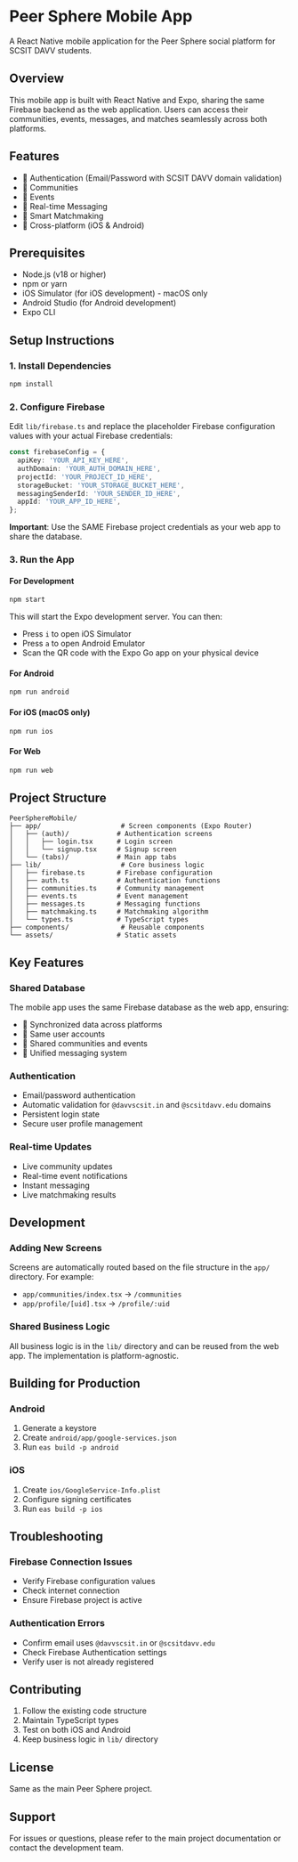 # Peer Sphere Mobile App

A React Native mobile application for the Peer Sphere social platform for SCSIT DAVV students.

## Overview

This mobile app is built with React Native and Expo, sharing the same Firebase backend as the web application. Users can access their communities, events, messages, and matches seamlessly across both platforms.

## Features

- 🔐 Authentication (Email/Password with SCSIT DAVV domain validation)
- 👥 Communities
- 📅 Events
- 💬 Real-time Messaging
- 🤝 Smart Matchmaking
- 📱 Cross-platform (iOS & Android)

## Prerequisites

- Node.js (v18 or higher)
- npm or yarn
- iOS Simulator (for iOS development) - macOS only
- Android Studio (for Android development)
- Expo CLI

## Setup Instructions

### 1. Install Dependencies

```bash
npm install
```

### 2. Configure Firebase

Edit `lib/firebase.ts` and replace the placeholder Firebase configuration values with your actual Firebase credentials:

```typescript
const firebaseConfig = {
  apiKey: 'YOUR_API_KEY_HERE',
  authDomain: 'YOUR_AUTH_DOMAIN_HERE',
  projectId: 'YOUR_PROJECT_ID_HERE',
  storageBucket: 'YOUR_STORAGE_BUCKET_HERE',
  messagingSenderId: 'YOUR_SENDER_ID_HERE',
  appId: 'YOUR_APP_ID_HERE',
};
```

**Important**: Use the SAME Firebase project credentials as your web app to share the database.

### 3. Run the App

#### For Development

```bash
npm start
```

This will start the Expo development server. You can then:
- Press `i` to open iOS Simulator
- Press `a` to open Android Emulator
- Scan the QR code with the Expo Go app on your physical device

#### For Android

```bash
npm run android
```

#### For iOS (macOS only)

```bash
npm run ios
```

#### For Web

```bash
npm run web
```

## Project Structure

```
PeerSphereMobile/
├── app/                    # Screen components (Expo Router)
│   ├── (auth)/            # Authentication screens
│   │   ├── login.tsx      # Login screen
│   │   └── signup.tsx     # Signup screen
│   └── (tabs)/            # Main app tabs
├── lib/                    # Core business logic
│   ├── firebase.ts        # Firebase configuration
│   ├── auth.ts            # Authentication functions
│   ├── communities.ts     # Community management
│   ├── events.ts          # Event management
│   ├── messages.ts        # Messaging functions
│   ├── matchmaking.ts     # Matchmaking algorithm
│   └── types.ts           # TypeScript types
├── components/             # Reusable components
└── assets/                # Static assets
```

## Key Features

### Shared Database

The mobile app uses the same Firebase database as the web app, ensuring:
- 🔄 Synchronized data across platforms
- 👤 Same user accounts
- 💾 Shared communities and events
- 💬 Unified messaging system

### Authentication

- Email/password authentication
- Automatic validation for `@davvscsit.in` and `@scsitdavv.edu` domains
- Persistent login state
- Secure user profile management

### Real-time Updates

- Live community updates
- Real-time event notifications
- Instant messaging
- Live matchmaking results

## Development

### Adding New Screens

Screens are automatically routed based on the file structure in the `app/` directory. For example:
- `app/communities/index.tsx` → `/communities`
- `app/profile/[uid].tsx` → `/profile/:uid`

### Shared Business Logic

All business logic is in the `lib/` directory and can be reused from the web app. The implementation is platform-agnostic.

## Building for Production

### Android

1. Generate a keystore
2. Create `android/app/google-services.json`
3. Run `eas build -p android`

### iOS

1. Create `ios/GoogleService-Info.plist`
2. Configure signing certificates
3. Run `eas build -p ios`

## Troubleshooting

### Firebase Connection Issues

- Verify Firebase configuration values
- Check internet connection
- Ensure Firebase project is active

### Authentication Errors

- Confirm email uses `@davvscsit.in` or `@scsitdavv.edu`
- Check Firebase Authentication settings
- Verify user is not already registered

## Contributing

1. Follow the existing code structure
2. Maintain TypeScript types
3. Test on both iOS and Android
4. Keep business logic in `lib/` directory

## License

Same as the main Peer Sphere project.

## Support

For issues or questions, please refer to the main project documentation or contact the development team.


